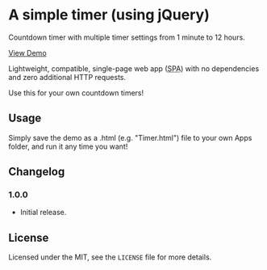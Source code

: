 # A simple timer (using jQuery)

Countdown timer with multiple timer settings from 1 minute to 12 hours.

[View Demo](https://ryanbriscall.github.io/TimerSystem)

Lightweight, compatible, single-page web app (<abbr title="Single-page Application">SPA</abbr>) with no dependencies and zero additional HTTP requests.

Use this for your own countdown timers!

## Usage

Simply save the demo as a .html (e.g. "Timer.html") file to your own Apps folder, and run it any time you want!

## Changelog

### 1.0.0

 - Initial release.

## License

Licensed under the MIT, see the `LICENSE` file for more details.